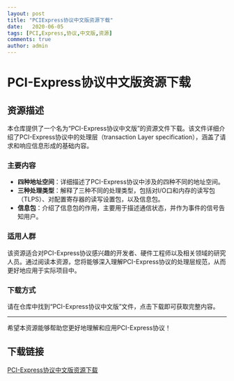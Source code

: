 ```yaml
---
layout: post
title: "PCIExpress协议中文版资源下载"
date:   2020-06-05
tags: [PCI,Express,协议,中文版,资源]
comments: true
author: admin
---
```

# PCI-Express协议中文版资源下载

## 资源描述

本仓库提供了一个名为“PCI-Express协议中文版”的资源文件下载。该文件详细介绍了PCI-Express协议中的处理层（transaction Layer specification），涵盖了请求和响应信息形成的基础内容。

### 主要内容

- **四种地址空间**：详细描述了PCI-Express协议中涉及的四种不同的地址空间。
- **三种处理类型**：解释了三种不同的处理类型，包括对I/O口和内存的读写包（TLPS）、对配置寄存器的读写设置包，以及信息包。
- **信息包**：介绍了信息包的作用，主要用于描述通信状态，并作为事件的信号告知用户。

### 适用人群

该资源适合对PCI-Express协议感兴趣的开发者、硬件工程师以及相关领域的研究人员。通过阅读本资源，您将能够深入理解PCI-Express协议的处理层规范，从而更好地应用于实际项目中。

### 下载方式

请在仓库中找到“PCI-Express协议中文版”文件，点击下载即可获取完整内容。

---

希望本资源能够帮助您更好地理解和应用PCI-Express协议！

## 下载链接

[PCI-Express协议中文版资源下载](https://pan.quark.cn/s/39f10def8993)